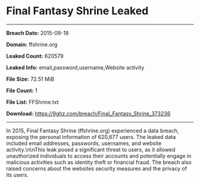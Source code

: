 # Final Fantasy Shrine Leaked

------------
**Breach Date:** 2015-09-18

**Domain:** ffshrine.org

**Leaked Count:** 620579

**Leaked Info:** email,password,username,Website activity

**File Size:** 72.51 MiB

**File Count:** 1

**File List:** FFShrine.txt

**Download:** https://9ghz.com/breach/Final_Fantasy_Shrine_373236

------------
In 2015, Final Fantasy Shrine (ffshrine.org) experienced a data breach, exposing the personal information of 620,677 users. The leaked data included email addresses, passwords, usernames, and website activity.\n\nThis leak posed a significant threat to users, as it allowed unauthorized individuals to access their accounts and potentially engage in malicious activities such as identity theft or financial fraud. The breach also raised concerns about the websites security measures and the privacy of its users.
